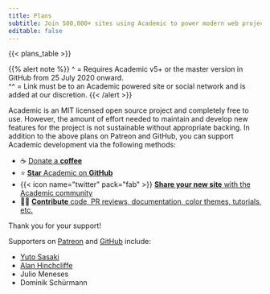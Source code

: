 ```yaml
---
title: Plans
subtitle: Join 500,000+ sites using Academic to power modern web projects.
editable: false
---
```


{{< plans_table >}}

{{% alert note %}}
   ^ = Requires Academic v5+ or the master version in GitHub from 25 July 2020 onward.  
  ^^ = Link must be to an Academic powered site or social network and is added at our discretion.
{{< /alert >}}

Academic is an MIT licensed open source project and completely free to use. However, the amount of effort needed to maintain and develop new features for the project is not sustainable without appropriate backing. In addition to the above plans on Patreon and GitHub, you can support Academic development via the following methods: 

- ☕️ [Donate a **coffee**](https://paypal.me/cushen)
- ⭐️ [**Star** Academic on **GitHub**](https://github.com/gcushen/hugo-academic)
- {{< icon name="twitter" pack="fab" >}} [**Share your new site** with the Academic community](https://twitter.com/intent/tweet?text=I%27m%20creating%20a%20beautiful%20website%20using%20the%20Academic%20Website%20Builder%20for%20%40GoHugoIO%20by%20%40GeorgeCushen!&amp;hashtags=MadeWithAcademic&amp;url=https://sourcethemes.com/academic/)
- :woman_technologist: [**Contribute** code, PR reviews, documentation, color themes, tutorials, etc.](https://github.com/gcushen/hugo-academic/blob/master/.github/contributing.md)

Thank you for your support!

Supporters on [Patreon](https://www.patreon.com/cushen) and [GitHub](https://github.com/sponsors/gcushen/) include:

- [Yuto Sasaki](https://www.yewton.net/)
- [Alan Hinchcliffe](http://alanhinchcliffe.com/)
- Julio Meneses
- Dominik Schürmann
